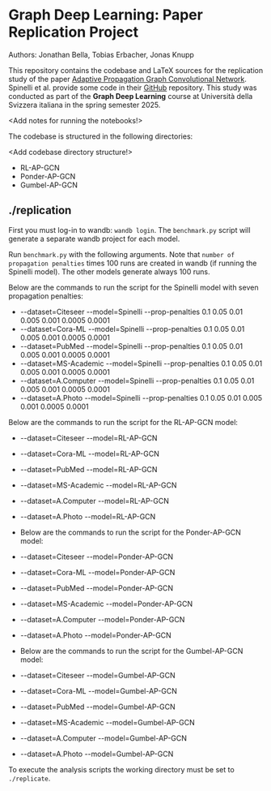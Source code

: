 # Graph Deep Learning: Paper Replication Project
Authors: Jonathan Bella, Tobias Erbacher, Jonas Knupp

This repository contains the codebase and LaTeX sources for the replication study of the paper [Adaptive Propagation Graph Convolutional Network](https://arxiv.org/abs/2002.10306). Spinelli et al. provide some code in their [GitHub](https://github.com/spindro/AP-GCN) repository. This study was conducted as part of the **Graph Deep Learning** course at Università della Svizzera italiana in the spring semester 2025.

<Add notes for running the notebooks!>

The codebase is structured in the following directories:

<Add codebase directory structure!>


* RL-AP-GCN
* Ponder-AP-GCN
* Gumbel-AP-GCN

## ./replication

First you must log-in to wandb: `wandb login`. The `benchmark.py` script will generate a separate wandb project for each model.

Run `benchmark.py` with the following arguments. Note that `number of propagation penalties` times 100 runs are created in wandb (if running the Spinelli model). The other models generate always 100 runs.

Below are the commands to run the script for the Spinelli model with seven propagation penalties:
* --dataset=Citeseer --model=Spinelli --prop-penalties 0.1 0.05 0.01 0.005 0.001 0.0005 0.0001
* --dataset=Cora-ML --model=Spinelli --prop-penalties 0.1 0.05 0.01 0.005 0.001 0.0005 0.0001
* --dataset=PubMed --model=Spinelli --prop-penalties 0.1 0.05 0.01 0.005 0.001 0.0005 0.0001
* --dataset=MS-Academic --model=Spinelli --prop-penalties 0.1 0.05 0.01 0.005 0.001 0.0005 0.0001
* --dataset=A.Computer --model=Spinelli --prop-penalties 0.1 0.05 0.01 0.005 0.001 0.0005 0.0001
* --dataset=A.Photo --model=Spinelli --prop-penalties 0.1 0.05 0.01 0.005 0.001 0.0005 0.0001

Below are the commands to run the script for the RL-AP-GCN model:
* --dataset=Citeseer --model=RL-AP-GCN 
* --dataset=Cora-ML --model=RL-AP-GCN  
* --dataset=PubMed --model=RL-AP-GCN  
* --dataset=MS-Academic --model=RL-AP-GCN  
* --dataset=A.Computer --model=RL-AP-GCN  
* --dataset=A.Photo --model=RL-AP-GCN  

* Below are the commands to run the script for the Ponder-AP-GCN model:
* --dataset=Citeseer --model=Ponder-AP-GCN 
* --dataset=Cora-ML --model=Ponder-AP-GCN 
* --dataset=PubMed --model=Ponder-AP-GCN 
* --dataset=MS-Academic --model=Ponder-AP-GCN 
* --dataset=A.Computer --model=Ponder-AP-GCN 
* --dataset=A.Photo --model=Ponder-AP-GCN 

* Below are the commands to run the script for the Gumbel-AP-GCN model:
* --dataset=Citeseer --model=Gumbel-AP-GCN 
* --dataset=Cora-ML --model=Gumbel-AP-GCN 
* --dataset=PubMed --model=Gumbel-AP-GCN 
* --dataset=MS-Academic --model=Gumbel-AP-GCN 
* --dataset=A.Computer --model=Gumbel-AP-GCN 
* --dataset=A.Photo --model=Gumbel-AP-GCN 

To execute the analysis scripts the working directory must be set to `./replicate`.
